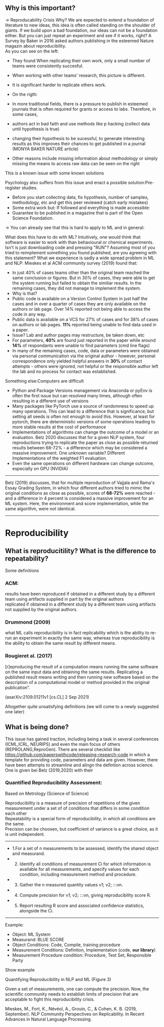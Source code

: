 

## Why is this important? 
-> Reproducability Crisis
Why? We are expected to extend a foundation of literature to new ideas, this idea is often called standing on the shoulder of giants. If we build upon a bad foundation, our ideas can not be a foundation either. But you can just repeat an experiment and see if it works, right? A Survey by Baker in 2016 asked authors publishing in the esteemed Nature magazin about reproducibility.  
As you can see on the left:  
- They found When replicating their own work, only a small number of teams were consistently succesful.
-  When working with other teams' research, this picture is different.
-  It is significant harder to replicate others work.  

- On the rigth:
- In more traditional fields, there is a pressure to publish in esteemed journals that is often required for grants or access to labs. Therefore, in some cases, 
- authors act in bad faith and use methods like p hacking (collect data until hypothesis is true)
- changing their hypothesis to be sucessful, to generate interesting results as this improves their chances to get published in a journal (MONYA BAKER NATURE article)
 - Other reasons include missing information about methodology or simply missing the means to access raw data can be seen on the right

This is a known issue with some known solutions

Psychology also suffers from this issue and enact a possible solution:Pre-register studies.
- Before you start collecting data, fix hypothesis, number of samples, methodology, etc and get this peer reviewed (catch early mistakes)
- Some extra work but: If followed and everything is made accessible:
- Guarantee to be published in a magazine that is part of the Open Science Foundation.  

-> You can already see that this is hard to apply to ML and in general:  

What does this have to do with ML? Intuitively, one would think that software is easier to work with than behavioural or chemical experiments. Isn't is just downloading code and pressing "RUN"? Assuming most of you 
tried to reimplement something you found published, are you agreeing with this statement? 
What we experience is sadly a wide spread problem in ML and NLP: Mieskes et al ACM community survey (2019) found that:
- In just 40% of cases teams other than the original team reached the same conclusion or figures. But in 30% of cases, they were able to get the system running but failed to obtain the similiar results. In the remaining cases, they did not manage to implement the system.
- Why is that?
- Public code is available on a Version Control System in just half the cases and in over a quarter of cases they are only available on the authors or lab page. Over 14% reported not being able to access the code in any way. 
- Public data is available on a VCS for 27% of cases and for 38% of cases on authors or lab pages. **11%** reported being unable to find data used in a paper.
- Issue? Lab and author pages may restructure, be taken down, etc
- For parameters, **40%** are found just reported in the paper while around **14%** of respondants were unable to find parameters (cmd line flags)
- In many of the remaining cases, code, data or parameters were obtained via personal communication via the original author - however, personal correspondence only yielded helpful answers in **30%** of contact attempts - others were ignored, not helpful or the 
responsible author left the lab and no process for contact was established.

Something else:Computers are difficult
- Python and Package Versions management via Anaconda or pyEnv is often the first issue but can resolved many times, although often resulting in a different use of versions
- Many packages like PyTorch use a source of randomness to speed up many operations. This can lead to a difference that is significance, but setting all seeds is often not enough to avoid this. However, at least for pytorch, there are deterministic versions of some operations leading to more stable results at the cost of performance
-  Implementations of algorithms can change the outcome of a model or an evaluation. Belz 2020 discusses that for a given NLP system, four reproductions trying to replicate the paper as close as possible returned results between 68-72% - a difference which may be considered a massive improvement. One unknown variable? Different Implementations of the weighted F1 evaluation. 
-  Even the same operations on different hardware can change outcome, especially on GPU (NVIDIA)
____
Belz (2019) discusses, that for multiple reproduction of Vajjala and Rama's Essay Grading System,
in which four different authors tried to mimic the original conditions as close as possible, scores of **68-72%** were reached - and a difference in 4 percent
is considered a massive improvement for an ML system. Here, the environment and score implementation, while the same algorithm, were not identical.   
____

# Reproducibility

## What is reproducitility? What is the difference to repeatability?
Some definitions  
### ACM:
results have been reproduced if obtained in a different study by a different team using artifacts supplied in part by the original authors  
replicated if obtained in a different study by a different team using artifacts not supplied by the original authors.  
### Drummond (2009)  
what ML calls reproducibility is in fact replicability which is the ability to re-run an experiment in exactly the same way, whereas true
reproducibility is the ability to obtain the same result by different means. 
### Rougieret al. (2017)
[r]eproducing the result of a computation means running the same software on the same input data and obtaining the same results. 
Replicating a published result means writing and then running new software based on the description of a computational model or method provided in
the original publication”.

(asarXiv:2109.01211v1 [cs.CL] 2 Sep 2021)

Altogether quite unsatisfying definitions (we will come to a newly suggested one later) 

## What is being done? 
This issue has gained traction, including being a task in several conferences (ICML,ICRL, NEURIPS) and even the main focus of others (REPROLANG,ReproGen). 
There are several checklist like https://github.com/paperswithcode/releasing-research-code in which a template for providing code, parameters and data are
given. However, there have been attempts to streamline and alingn the defintion across science. One is given bei Belz (2019,2020) with their 
### Quantified Reproducibility Assessment:
Based on Metrology (Science of Science)
  
Reproducibility is a measure of precision of repetitions of the given measurement under a set of of conditions that differs in some condition each other  
Repeatability is a special form of reproducibility, in which all conditions are the same.  
Precision can be choosen, but coefficient of variance is a great choice, as it is unit independent.  

____
- 1.For a set of n measurements to be assessed, identify the shared object and measurand.  
- 2. Identify all conditions of measurement Ci for which information is available for all measurements, and specify values for each condition, including measurement method and procedure.
- 3. Gather the n measured quantity values v1; v2; :::vn.  
- 4. Compute precision for v1; v2; :::vn, giving reproducibility score R.  
- 5. Report resulting R score and associated confidence statistics, alongside the Ci.  
____
Example:
- Object: ML System  
- Measurand: BLUE SCORE
- Object Conditions: Code, Compile, training procedure 
- Measurement Conditions: Defintion, Implementation (code, **our library**)
- Measurement Procedure condition: Procedure, Test Set, Responsible Party

Show example

Quantifying Reproducibility in NLP and ML (Figure 3)

Given a set of measurements, one can compute the precision. Now, the scientific community needs to establish limits of precision that are acceptable to
fight this reproducibility crisis.













Mieskes, M., Fort, K., Névéol, A., Grouin, C., & Cohen, K. B. (2019, September). NLP Community Perspectives on Replicability. In Recent Advances in Natural Language Processing.
